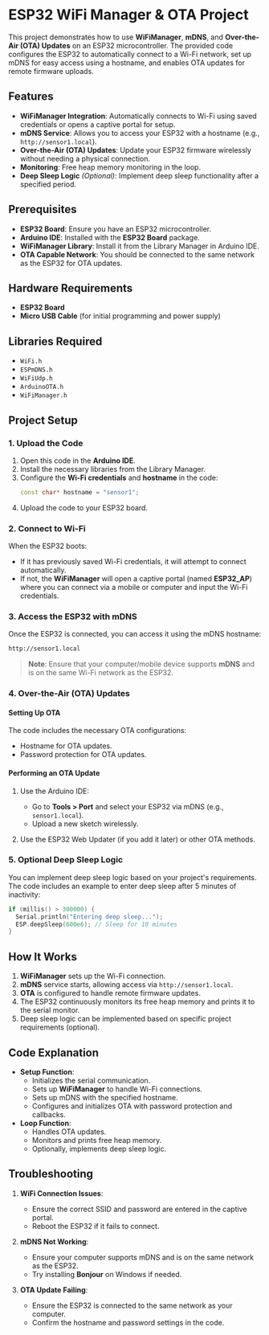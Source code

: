 
# ESP32 WiFi Manager & OTA Project

This project demonstrates how to use **WiFiManager**, **mDNS**, and **Over-the-Air (OTA) Updates** on an ESP32 microcontroller. The provided code configures the ESP32 to automatically connect to a Wi-Fi network, set up mDNS for easy access using a hostname, and enables OTA updates for remote firmware uploads.

## Features
- **WiFiManager Integration**: Automatically connects to Wi-Fi using saved credentials or opens a captive portal for setup.
- **mDNS Service**: Allows you to access your ESP32 with a hostname (e.g., `http://sensor1.local`).
- **Over-the-Air (OTA) Updates**: Update your ESP32 firmware wirelessly without needing a physical connection.
- **Monitoring**: Free heap memory monitoring in the loop.
- **Deep Sleep Logic** *(Optional)*: Implement deep sleep functionality after a specified period.

## Prerequisites
- **ESP32 Board**: Ensure you have an ESP32 microcontroller.
- **Arduino IDE**: Installed with the **ESP32 Board** package.
- **WiFiManager Library**: Install it from the Library Manager in Arduino IDE.
- **OTA Capable Network**: You should be connected to the same network as the ESP32 for OTA updates.

## Hardware Requirements
- **ESP32 Board**
- **Micro USB Cable** (for initial programming and power supply)

## Libraries Required
- `WiFi.h`
- `ESPmDNS.h`
- `WiFiUdp.h`
- `ArduinoOTA.h`
- `WiFiManager.h`

## Project Setup

### 1. Upload the Code

1. Open this code in the **Arduino IDE**.
2. Install the necessary libraries from the Library Manager.
3. Configure the **Wi-Fi credentials** and **hostname** in the code:
   ```cpp
   const char* hostname = "sensor1";
   ```
4. Upload the code to your ESP32 board.

### 2. Connect to Wi-Fi

When the ESP32 boots:
- If it has previously saved Wi-Fi credentials, it will attempt to connect automatically.
- If not, the **WiFiManager** will open a captive portal (named **ESP32_AP**) where you can connect via a mobile or computer and input the Wi-Fi credentials.

### 3. Access the ESP32 with mDNS

Once the ESP32 is connected, you can access it using the mDNS hostname:
```bash
http://sensor1.local
```

> **Note**: Ensure that your computer/mobile device supports **mDNS** and is on the same Wi-Fi network as the ESP32.

### 4. Over-the-Air (OTA) Updates

#### Setting Up OTA
The code includes the necessary OTA configurations:
- Hostname for OTA updates.
- Password protection for OTA updates.

#### Performing an OTA Update
1. Use the Arduino IDE:
   - Go to **Tools > Port** and select your ESP32 via mDNS (e.g., `sensor1.local`).
   - Upload a new sketch wirelessly.

2. Use the ESP32 Web Updater (if you add it later) or other OTA methods.

### 5. Optional Deep Sleep Logic

You can implement deep sleep logic based on your project's requirements. The code includes an example to enter deep sleep after 5 minutes of inactivity:

```cpp
if (millis() > 300000) {
  Serial.println("Entering deep sleep...");
  ESP.deepSleep(600e6); // Sleep for 10 minutes
}
```

## How It Works
1. **WiFiManager** sets up the Wi-Fi connection.
2. **mDNS** service starts, allowing access via `http://sensor1.local`.
3. **OTA** is configured to handle remote firmware updates.
4. The ESP32 continuously monitors its free heap memory and prints it to the serial monitor.
5. Deep sleep logic can be implemented based on specific project requirements (optional).

## Code Explanation
- **Setup Function**: 
  - Initializes the serial communication.
  - Sets up **WiFiManager** to handle Wi-Fi connections.
  - Sets up mDNS with the specified hostname.
  - Configures and initializes OTA with password protection and callbacks.
- **Loop Function**: 
  - Handles OTA updates.
  - Monitors and prints free heap memory.
  - Optionally, implements deep sleep logic.

## Troubleshooting
1. **WiFi Connection Issues**:
   - Ensure the correct SSID and password are entered in the captive portal.
   - Reboot the ESP32 if it fails to connect.

2. **mDNS Not Working**:
   - Ensure your computer supports mDNS and is on the same network as the ESP32.
   - Try installing **Bonjour** on Windows if needed.

3. **OTA Update Failing**:
   - Ensure the ESP32 is connected to the same network as your computer.
   - Confirm the hostname and password settings in the code.

